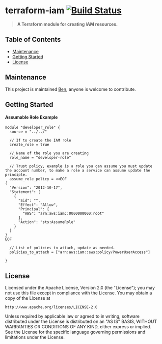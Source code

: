 # terraform-iam [![Build Status](https://github.com/barundel/terraform-aws-iam/workflows/build/badge.svg)](https://github.com/barundel/terraform-aws-iam/actions)

> **A Terraform module for creating IAM resources.**

## Table of Contents

- [Maintenance](#maintenance)
- [Getting Started](#getting-started)
- [License](#license)

## Maintenance

This project is maintained [Ben](https://github.com/barundel), anyone is welcome to contribute. 

## Getting Started

#### Assumable Role Example

```
module "developer_role" {
  source = "../../"

  // If to create the IAM role
  create_role = true

  // Name of the role you are creating
  role_name = "developer-role"

  // Trust policy, example is a role you can assume you must update the account number, to make a role a service can assume update the principle.
  assume_role_policy = <<EOF
{
  "Version": "2012-10-17",
  "Statement": [
    {
      "Sid": "",
      "Effect": "Allow",
      "Principal": {
        "AWS": "arn:aws:iam::0000000000:root"
      },
      "Action": "sts:AssumeRole"
    }
  ]
}
EOF

  // List of policies to attach, update as needed.
  policies_to_attach = ["arn:aws:iam::aws:policy/PowerUserAccess"]

}
```

## License

Licensed under the Apache License, Version 2.0 (the "License");
you may not use this file except in compliance with the License.
You may obtain a copy of the License at

    http://www.apache.org/licenses/LICENSE-2.0

Unless required by applicable law or agreed to in writing, software
distributed under the License is distributed on an "AS IS" BASIS,
WITHOUT WARRANTIES OR CONDITIONS OF ANY KIND, either express or implied.
See the License for the specific language governing permissions and
limitations under the License.
